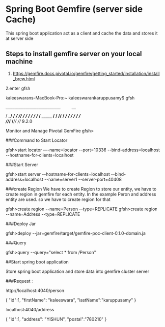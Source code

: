 # Spring Boot Gemfire (server side Cache)

This spring boot application act as a client and cache the data and stores it at server side 

## Steps to install gemfire server on your local machine
1. https://gemfire.docs.pivotal.io/gemfire/getting_started/installation/install_brew.html

2.enter gfsh


kaleeswarans-MacBook-Pro:~ kaleeswarankaruppusamy$ gfsh

    _________________________     __
   / _____/ ______/ ______/ /____/ /
  / /  __/ /___  /_____  / _____  / 
 / /__/ / ____/  _____/ / /    / /  
/______/_/      /______/_/    /_/    9.2.0


Monitor and Manage Pivotal GemFire
gfsh>

###Command to Start Locator

gfsh>start locator —-name=locator --port=10336 --bind-address=localhost --hostname-for-clients=localhost 

###Start Server

gfsh>start server --hostname-for-clients=localhost --bind-address=localhost --name=server1 --server-port=40408

###create Region
We have to create Region to store our entity, we have to create region in gemfire for each entity.
In the example Peron and address entity are used. so we have to create region for that

gfsh>create region --name=Person --type=REPLICATE
gfsh>create region --name=Address --type=REPLICATE

###Deploy Jar

gfsh>deploy --jar=<PROJECT PATH>gemfire/target/gemfire-poc-client-0.1.0-domain.ja

###Query

gfsh>query --query="select * from /Person"


##Start spring boot application

Store spring boot application and store data into gemfire cluster server

###Request :

http://localhost:4040/person

{
	"id":1,
	"firstName": "kaleeswara",
	"lastName":"karuppusamy"
}



localhost:4040/address

{
	"id":1,
	"address": "YISHUN",
	"postal":"780210"
}




